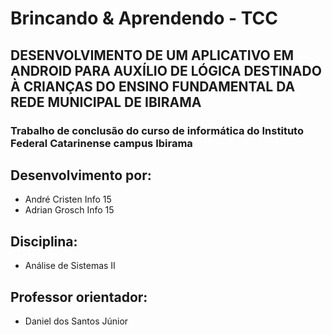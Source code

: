# Brincando & Aprendendo - TCC
## DESENVOLVIMENTO DE UM APLICATIVO EM ANDROID PARA AUXÍLIO DE LÓGICA DESTINADO À CRIANÇAS DO ENSINO FUNDAMENTAL DA REDE MUNICIPAL DE IBIRAMA
### Trabalho de conclusão do curso de informática do Instituto Federal Catarinense campus Ibirama

## Desenvolvimento por: 
 - André Cristen Info 15                     
 - Adrian Grosch Info 15

## Disciplina: 
 - Análise de Sistemas II

## Professor orientador: 
 - Daniel dos Santos Júnior
